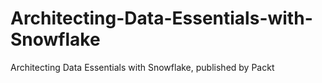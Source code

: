 # Architecting-Data-Essentials-with-Snowflake
Architecting Data Essentials with Snowflake, published by Packt
